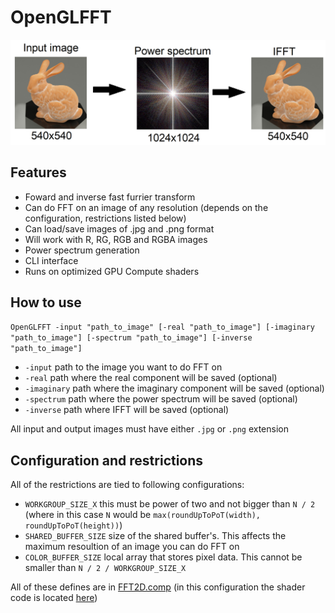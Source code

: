 # OpenGLFFT

![showcase](showcase.png)

Features
--------

- Foward and inverse fast furrier transform
- Can do FFT on an image of any resolution (depends on the configuration, restrictions listed below)
- Can load/save images of .jpg and .png format
- Will work with R, RG, RGB and RGBA images
- Power spectrum generation
- CLI interface
- Runs on optimized GPU Compute shaders

How to use
----------

`OpenGLFFT -input "path_to_image" [-real "path_to_image"] [-imaginary "path_to_image"] [-spectrum "path_to_image"] [-inverse "path_to_image"]`

- `-input` path to the image you want to do FFT on
- `-real` path where the real component will be saved (optional)
- `-imaginary` path where the imaginary component will be saved (optional)
- `-spectrum` path where the power spectrum will be saved (optional)
- `-inverse` path where IFFT will be saved (optional)

All input and output images must have either `.jpg` or `.png` extension

Configuration and restrictions
------------------------------

All of the restrictions are tied to following configurations:

- `WORKGROUP_SIZE_X` this must be power of two and not bigger than `N / 2` (where in this case `N` would be `max(roundUpToPoT(width), roundUpToPoT(height))`)
- `SHARED_BUFFER_SIZE` size of the shared buffer's. This affects the maximum resoultion of an image you can do FFT on
- `COLOR_BUFFER_SIZE` local array that stores pixel data. This cannot be smaller than `N / 2 / WORKGROUP_SIZE_X`

All of these defines are in [FFT2D.comp](https://github.com/bane9/OpenGLFFT/blob/main/OpenGLFFT/FFT2D.comp) (in this configuration the shader code is located [here](https://github.com/bane9/OpenGLFFT/blob/main/OpenGLFFT/ShaderSources.h#L7))
